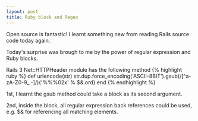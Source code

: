 ```yaml
---
layout: post
title: Ruby block and Regex
---
```

Open source is fantastic! I learnt something new from reading Rails source code today again.

Today's surprise was brough to me by the power of regular expression and Ruby blocks.

Rails 3 Net::HTTPHeader module has the following method
{% highlight ruby %}
def urlencode(str)
  str.dup.force_encoding('ASCII-8BIT').gsub(/[^a-zA-Z0-9_\.\-]/){'%%%02x' % $&.ord}
end
{% endhighlight %}

1st, I learnt the gsub method could take a block as its second argument.

2nd, inside the block, all regular expression back references could be used, e.g. $& for referencing all matching elements.